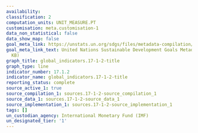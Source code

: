```yaml
---
availability:
classification: 2
computation_units: UNIT_MEASURE.PT
customisation: meta.customisation-1
data_non_statistical: false
data_show_map: false
goal_meta_link: https://unstats.un.org/sdgs/files/metadata-compilation/Metadata-Goal-17.pdf
goal_meta_link_text: United Nations Sustainable Development Goals Metadata (PDF 469
  KB)
graph_title: global_indicators.17-1-2-title
graph_type: line
indicator_number: 17.1.2
indicator_name: global_indicators.17-1-2-title
reporting_status: complete
source_active_1: true
source_compilation_1: sources.17-1-2-source_compilation_1
source_data_1: sources.17-1-2-source_data_1
source_implementation_1: sources.17-1-2-source_implementation_1
tags: []
un_custodian_agency: International Monetary Fund (IMF)
un_designated_tier: '1'
---
```

